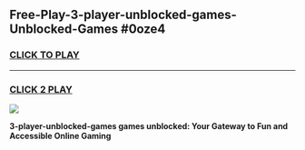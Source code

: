 
## Free-Play-3-player-unblocked-games-Unblocked-Games #0oze4
<h3>
<a href="https://news.freeplayer.one?title=3-player-unblocked-games&ref=8M">CLICK TO PLAY</a></h3>
<hr>

<h3>
<a href="https://news.freeplayer.one?title=3-player-unblocked-games&ref=8M">CLICK 2 PLAY</a>
  
</h3>

<a href="https://news.freeplayer.one?title=3-player-unblocked-games&ref=8M"><img src="https://clearcache.store/games.png"></a>


**3-player-unblocked-games games unblocked: Your Gateway to Fun and Accessible Online Gaming**
